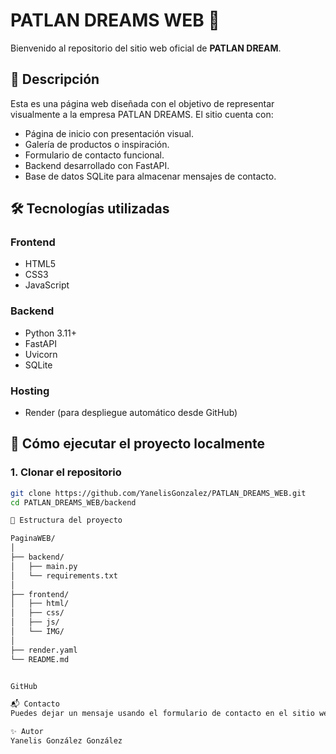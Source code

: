 # PATLAN DREAMS WEB 🌟

Bienvenido al repositorio del sitio web oficial de **PATLAN DREAM**.

## 📌 Descripción

Esta es una página web diseñada con el objetivo de representar visualmente a la empresa PATLAN DREAMS. El sitio cuenta con:

- Página de inicio con presentación visual.
- Galería de productos o inspiración.
- Formulario de contacto funcional.
- Backend desarrollado con FastAPI.
- Base de datos SQLite para almacenar mensajes de contacto.

## 🛠️ Tecnologías utilizadas

### Frontend

- HTML5
- CSS3
- JavaScript

### Backend

- Python 3.11+
- FastAPI
- Uvicorn
- SQLite

### Hosting

- Render (para despliegue automático desde GitHub)

## 🚀 Cómo ejecutar el proyecto localmente

### 1. Clonar el repositorio

```bash
git clone https://github.com/YanelisGonzalez/PATLAN_DREAMS_WEB.git
cd PATLAN_DREAMS_WEB/backend

📂 Estructura del proyecto

PaginaWEB/
│
├── backend/
│   ├── main.py
│   └── requirements.txt
│
├── frontend/
│   ├── html/
│   ├── css/
│   ├── js/
│   └── IMG/
│
├── render.yaml
└── README.md


GitHub

📬 Contacto
Puedes dejar un mensaje usando el formulario de contacto en el sitio web. Los datos se guardarán en una base de datos para su posterior gestión.

✨ Autor
Yanelis González González
